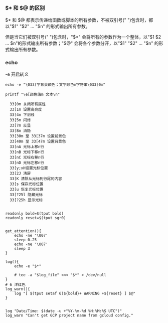 

#
### $* 和 $@ 的区别
$* 和 $@ 都表示传递给函数或脚本的所有参数，不被双引号(" ")包含时，都以"$1" "$2" … "$n" 的形式输出所有参数。

但是当它们被双引号(" ")包含时，"$*" 会将所有的参数作为一个整体，以"$1 $2 … $n"的形式输出所有参数；"$@" 会将各个参数分开，以"$1" "$2" … "$n" 的形式输出所有参数。

### echo
-e 开启转义
```
echo -e "\033[字背景颜色；文字颜色m字符串\033[0m" 

printf "\e[颜色值m 文本\n"

  33[0m 关闭所有属性
  33[1m 设置高亮度
  33[4m 下划线
  33[5m 闪烁
  33[7m 反显
  33[8m 消隐
  33[30m 至 33[37m 设置前景色
  33[40m 至 33[47m 设置背景色
  33[nA 光标上移n行 
  33[nB 光标下移n行
  33[nC 光标右移n行
  33[nD 光标左移n行
  33[y;xH设置光标位置
  33[2J 清屏
  33[K 清除从光标到行尾的内容
  33[s 保存光标位置 
  33[u 恢复光标位置
  33[?25l 隐藏光标
  33[?25h 显示光标
```

##

```
readonly bold=$(tput bold)
readonly reset=$(tput sgr0)


get_attention(){
    echo -ne '\007'
    sleep 0.25
    echo -ne '\007'
    sleep 3
}

log(){
    echo -e "$*"

    # tee -a "$log_file" <<< "$*" > /dev/null
}
# 6 洋红色
log_warn(){
    log "[ $(tput setaf 6)${bold}+ WARNING +${reset} ] $@"
}


log "Date/Time: $(date -u +"%Y-%m-%d %H:%M:%S UTC")"
log_warn "Can't get GCP project name from gcloud config."
```
